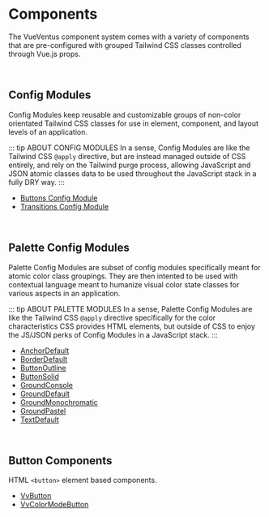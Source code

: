 # Components

The VueVentus component system comes with a variety of components that are pre-configured with grouped Tailwind CSS classes controlled through Vue.js props.

<br>



## Config Modules

Config Modules keep reusable and customizable groups of non-color orientated Tailwind CSS classes for use in element, component, and layout levels of an application.

::: tip ABOUT CONFIG MODULES
In a sense, Config Modules are like the Tailwind CSS `@apply` directive, but are instead managed outside of CSS entirely, and rely on the Tailwind purge process, allowing JavaScript and JSON atomic classes data to be used throughout the JavaScript stack in a fully DRY way.
:::



* [Buttons Config Module](/configs/buttons)
* [Transitions Config Module](/configs/transitions)

<br>



## Palette Config Modules

Palette Config Modules are subset of config modules specifically meant for atomic color class groupings. They are then intented to be used with contextual language meant to humanize visual color state classes for various aspects in an application.

::: tip ABOUT PALETTE MODULES
In a sense, Palette Config Modules are like the Tailwind CSS `@apply` directive specifically for the color characteristics CSS provides HTML elements, but outside of CSS to enjoy the JS/JSON perks of Config Modules in a JavaScript stack.
:::

* [AnchorDefault](/configs/palettes/anchordefault)
* [BorderDefault](/configs/palettes/borderdefault)
* [ButtonOutline](/configs/palettes/buttonoutline)
* [ButtonSolid](/configs/palettes/buttonsolid)
* [GroundConsole](/configs/palettes/groundconsole)
* [GroundDefault](/configs/palettes/grounddefault)
* [GroundMonochromatic](/configs/palettes/groundmonochromatic)
* [GroundPastel](/configs/palettes/groundpastel)
* [TextDefault](/configs/palettes/textdefault)

<br>




## Button Components

HTML `<button>` element based components.

* [VvButton](/components/buttons/vv-button)
* [VvColorModeButton](/components/buttons/vv-color-mode-button)

<br>

